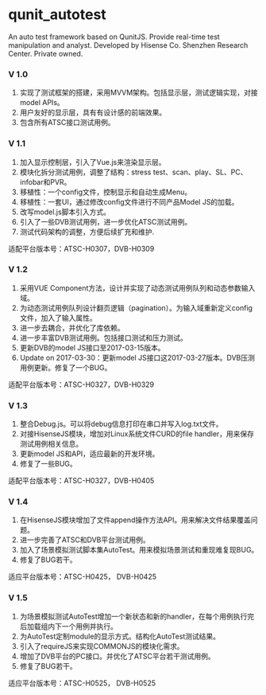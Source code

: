 # qunit_autotest
An auto test framework based on QunitJS. Provide real-time test manipulation and analyst.
Developed by Hisense Co. Shenzhen Research Center. Private owned.

### V 1.0
1. 实现了测试框架的搭建，采用MVVM架构。包括显示层，测试逻辑实现，对接model APIs。
2. 用户友好的显示层，具有有设计感的前端效果。
3. 包含所有ATSC接口测试用例。

### V 1.1
1. 加入显示控制层，引入了Vue.js来渲染显示层。
2. 模块化拆分测试用例，调整了结构：stress test、scan、play、SL、PC、infobar和PVR。
3. 移植性：一个config文件，控制显示和自动生成Menu。
4. 移植性：一套UI，通过修改config文件进行不同产品Model JS的加载。
5. 改写model.js脚本引入方式。
6. 引入了一些DVB测试用例，进一步优化ATSC测试用例。
7. 测试代码架构的调整，方便后续扩充和维护.


适配平台版本号：ATSC-H0307，DVB-H0309

### V 1.2
1. 采用VUE Component方法，设计并实现了动态测试用例队列和动态参数输入域。
2. 为动态测试用例队列设计翻页逻辑（pagination）。为输入域重新定义config文件，加入了输入属性。
3. 进一步去耦合，并优化了库依赖。
4. 进一步丰富DVB测试用例。包括接口测试和压力测试。
5. 更新DVB的model JS接口至2017-03-15版本。
6. Update on 2017-03-30：更新model JS接口这2017-03-27版本。DVB压测用例更新。修复了一个BUG。

适配平台版本号：ATSC-H0327，DVB-H0329

### V 1.3
1. 整合Debug.js。可以将debug信息打印在串口并写入log.txt文件。
2. 对接HisenseJS模块，增加对Linux系统文件CURD的file handler，用来保存测试用例相关信息。
3. 更新model JS和API，适应最新的开发环境。
4. 修复了一些BUG。

适配平台版本号：ATSC-H0327，DVB-H0405

### V 1.4
1. 在HisenseJS模块增加了文件append操作方法API。用来解决文件结果覆盖问题。
2. 进一步完善了ATSC和DVB平台测试用例。
3. 加入了场景模拟测试脚本集AutoTest。用来模拟场景测试和重现难复现BUG。
4. 修复了BUG若干。

适应平台版本号：ATSC-H0425， DVB-H0425

### V 1.5
1. 为场景模拟测试AutoTest增加一个新状态和新的handler，在每个用例执行完后加载组内下一个用例并执行。
2. 为AutoTest定制module的显示方式。结构化AutoTest测试结果。
3. 引入了requireJS来实现COMMONJS的模块化需求。
4. 增加了DVB平台的PC接口。并优化了ATSC平台若干测试用例。
5. 修复了BUG若干。

适应平台版本号：ATSC-H0525， DVB-H0525